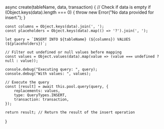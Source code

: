 async create(tableName, data, transaction) {
    // Check if data is empty
    if (Object.keys(data).length === 0) {
        throw new Error("No data provided for insert.");
    }

    const columns = Object.keys(data).join(', ');
    const placeholders = Object.keys(data).map(() => '?').join(', ');

    let query = `INSERT INTO ${tableName} (${columns}) VALUES (${placeholders})`;

    // Filter out undefined or null values before mapping
    const values = Object.values(data).map(value => (value === undefined ? null : value));

    console.debug("Executing query: ", query);
    console.debug("With values: ", values);

    // Execute the query
    const [result] = await this.pool.query(query, {
        replacements: values,
        type: QueryTypes.INSERT,
        transaction: transaction,
    });

    return result; // Return the result of the insert operation
}
